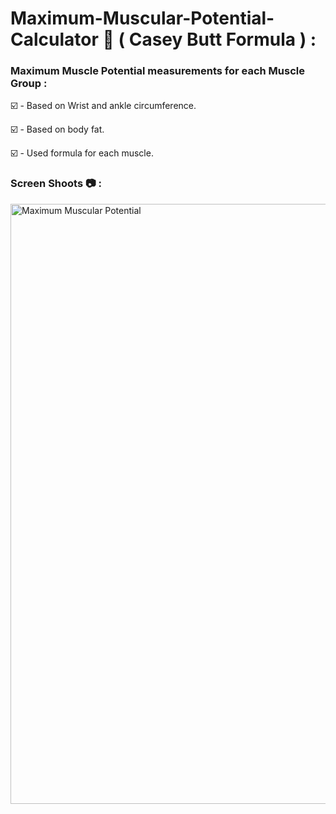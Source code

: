 # Maximum-Muscular-Potential-Calculator 💪 ( Casey Butt Formula ) :


### Maximum Muscle Potential measurements for each Muscle Group : 

☑️ - Based on Wrist and ankle circumference. 

☑️ - Based on body fat.

☑️ - Used formula for each muscle.


### Screen Shoots 📷 :


<img width="960" alt="Maximum Muscular Potential" src="https://github.com/moadhamousti/Maximum-Muscular-Potential-Calculator/assets/118165767/b5ff8422-b37f-416d-8e71-e19f117c8b68">


